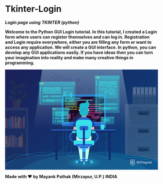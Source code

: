 # Tkinter-Login

***Login page using TKINTER (python)***

**Welcome to the Python GUI Login tutorial. In this tutorial, I created a Login form where users can register themselves and can log in. Registration and Login require everywhere, either you are filling any form or want to access any application. 
We will create a GUI interface. In python, you can develop any GUI applications easily. If you have ideas then you can turn your imagination into reality and make many creative things in programming.**

 <img align="center" height="330" width="540" src="logo.jpg">


**Made with ❤ by Mayank Pathak (Mirzapur, U.P.) INDIA**
